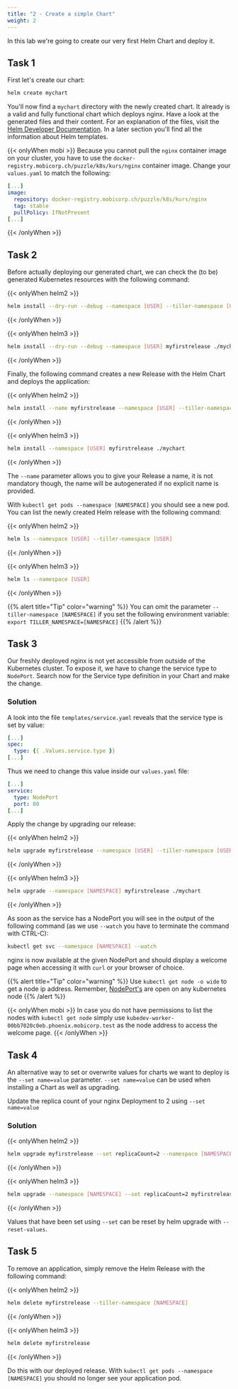 ```yaml
---
title: "2 - Create a simple Chart"
weight: 2
---
```


In this lab we're going to create our very first Helm Chart and deploy it.

## Task 1

First let's create our chart:

```bash
helm create mychart
```

You'll now find a `mychart` directory with the newly created chart. It already is a valid and fully functional chart which deploys nginx. Have a look at the generated files and their content. For an explanation of the files, visit the [Helm Developer Documentation](https://docs.helm.sh/developing_charts/#the-chart-file-structure). In a later section you'll find all the information about Helm templates.


{{< onlyWhen mobi >}}
Because you cannot pull the `nginx` container image on your cluster, you have to use the `docker-registry.mobicorp.ch/puzzle/k8s/kurs/nginx` container image. Change your `values.yaml` to match the following:

```yaml
[...]
image:
  repository: docker-registry.mobicorp.ch/puzzle/k8s/kurs/nginx
  tag: stable
  pullPolicy: IfNotPresent
[...]
```

{{< /onlyWhen >}}


## Task 2

Before actually deploying our generated chart, we can check the (to be) generated Kubernetes resources with the following command:

{{< onlyWhen helm2 >}}
```bash
helm install --dry-run --debug --namespace [USER] --tiller-namespace [USER] ./mychart
```
{{< /onlyWhen >}}

{{< onlyWhen helm3 >}}
```bash
helm install --dry-run --debug --namespace [USER] myfirstrelease ./mychart
```
{{< /onlyWhen >}}


Finally, the following command creates a new Release with the Helm Chart and deploys the application:

{{< onlyWhen helm2 >}}
```bash
helm install --name myfirstrelease --namespace [USER] --tiller-namespace [USER] ./mychart 
```
{{< /onlyWhen >}}

{{< onlyWhen helm3 >}}
```bash
helm install --namespace [USER] myfirstrelease ./mychart
```
{{< /onlyWhen >}}

The `--name` parameter allows you to give your Release a name, it is not mandatory though, the name will be autogenerated if no explicit name is provided.

With `kubectl get pods --namespace [NAMESPACE]` you should see a new pod. You can list the newly created Helm release with the following command:

{{< onlyWhen helm2 >}}
```bash
helm ls --namespace [USER] --tiller-namespace [USER]
```
{{< /onlyWhen >}}

{{< onlyWhen helm3 >}}
```bash
helm ls --namespace [USER]
```
{{< /onlyWhen >}}


{{% alert title="Tip" color="warning" %}}
You can omit the parameter `--tiller-namespace [NAMESPACE]` if you set the following environment variable: `export TILLER_NAMESPACE=[NAMESPACE]`
{{% /alert %}}

## Task 3

Our freshly deployed nginx is not yet accessible from outside of the Kubernetes cluster. To expose it, we have to change the service type to `NodePort`.
Search now for the Service type definition in your Chart and make the change.

### Solution
A look into the file `templates/service.yaml` reveals that the service type is set by value:
```yaml
[...]
spec:
  type: {{ .Values.service.type }}
[...]
```

Thus we need to change this value inside our `values.yaml` file:
```yaml
[...]
service:
  type: NodePort
  port: 80
[...]
```

Apply the change by upgrading our release:

{{< onlyWhen helm2 >}}
```bash
helm upgrade myfirstrelease --namespace [USER] --tiller-namespace [USER] ./mychart
```
{{< /onlyWhen >}}

{{< onlyWhen helm3 >}}
```bash
helm upgrade --namespace [NAMESPACE] myfirstrelease ./mychart 
```
{{< /onlyWhen >}}


As soon as the service has a NodePort you will see in the output of the following command (as we use `--watch` you have to terminate the command with CTRL-C):

```bash
kubectl get svc --namespace [NAMESPACE] --watch
```

nginx is now available at the given NodePort and should display a welcome page when accessing it with `curl` or your browser of choice.

{{% alert title="Tip" color="warning" %}}
Use `kubectl get node -o wide` to get a node ip address. Remember, [NodePort's](https://kubernetes.io/docs/concepts/services-networking/service/#nodeport) are open on any kubernetes node
{{% /alert %}}

{{< onlyWhen mobi >}}
In case you do not have permissions to list the nodes with `kubectl get node` simply use `kubedev-worker-00bb7020c0eb.phoenix.mobicorp.test` as the node address to access the welcome page.
{{< /onlyWhen >}}

## Task 4

An alternative way to set or overwrite values for charts we want to deploy is the `--set name=value` parameter. `--set name=value` can be used when installing a Chart as well as upgrading.

Update the replica count of your nginx Deployment to 2 using `--set name=value`


### Solution

{{< onlyWhen helm2 >}}
```bash
helm upgrade myfirstrelease --set replicaCount=2 --namespace [NAMESPACE] --tiller-namespace [NAMESPACE] mychart
```
{{< /onlyWhen >}}

{{< onlyWhen helm3 >}}
```bash
helm upgrade --namespace [NAMESPACE] --set replicaCount=2 myfirstrelease mychart 
```
{{< /onlyWhen >}}

Values that have been set using `--set` can be reset by helm upgrade with `--reset-values`.


## Task 5

To remove an application, simply remove the Helm Release with the following command:

{{< onlyWhen helm2 >}}
```bash
helm delete myfirstrelease --tiller-namespace [NAMESPACE]
```
{{< /onlyWhen >}}

{{< onlyWhen helm3 >}}
```bash
helm delete myfirstrelease
```
{{< /onlyWhen >}}

Do this with our deployed release. With `kubectl get pods --namespace [NAMESPACE]` you should no longer see your application pod.
